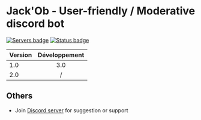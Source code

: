 #  Jack'Ob -  User-friendly / Moderative discord bot

[![Servers badge](https://discordbots.org/api/widget/servers/382925120051871744.svg)](https://discordbots.org/bot/285326901331886101)
[![Status badge](https://discordbots.org/api/widget/status/382925120051871744.svg)](https://discordbots.org/bot/285326901331886101)


|  Version  | Développement |
| --------- |:-------------:|
|    1.0    |      3.0      |
|    2.0    |       /       |

## Others

* Join [Discord server](https://discord.gg/c2cAPF5) for suggestion or support

